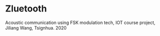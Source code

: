 # Zluetooth
Acoustic communication using FSK modulation tech, IOT course project, Jiliang Wang, Tsignhua. 2020

